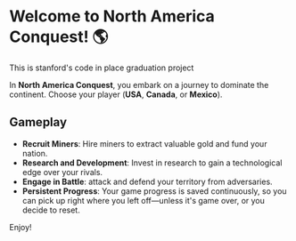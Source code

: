 # Welcome to North America Conquest! 🌎

This is stanford's code in place graduation project

In **North America Conquest**, you embark on a journey to dominate the continent. Choose your player (**USA**, **Canada**, or **Mexico**).

## Gameplay
- **Recruit Miners**: Hire miners to extract valuable gold and fund your nation.
- **Research and Development**: Invest in research to gain a technological edge over your rivals.
- **Engage in Battle**: attack and defend your territory from adversaries.
- **Persistent Progress**: Your game progress is saved continuously, so you can pick up right where you left off—unless it's game over, or you decide to reset.

Enjoy!


